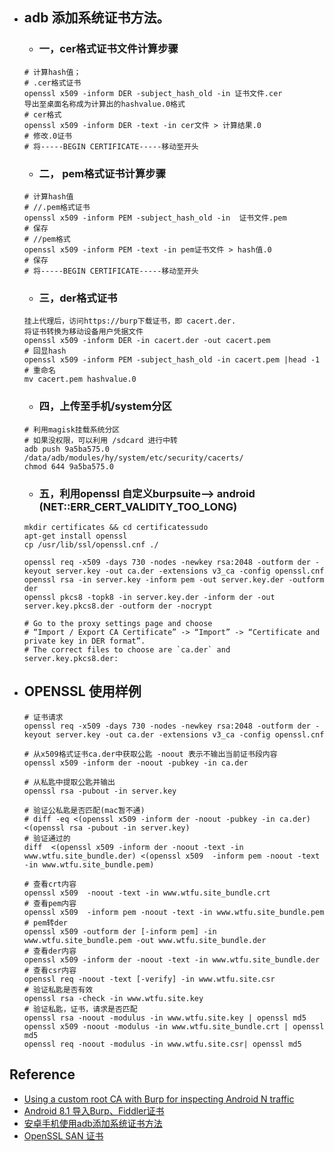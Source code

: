 + ## adb 添加系统证书方法。
    - ### 一，cer格式证书文件计算步骤
    ```shell
    # 计算hash值；
    # .cer格式证书
    openssl x509 -inform DER -subject_hash_old -in 证书文件.cer
    导出至桌面名称成为计算出的hashvalue.0格式
    # cer格式
    openssl x509 -inform DER -text -in cer文件 > 计算结果.0
    # 修改.0证书
    # 将-----BEGIN CERTIFICATE-----移动至开头
    ```

    - ### 二， pem格式证书计算步骤
    ```shell
    # 计算hash值
    # //.pem格式证书
    openssl x509 -inform PEM -subject_hash_old -in  证书文件.pem
    # 保存
    # //pem格式
    openssl x509 -inform PEM -text -in pem证书文件 > hash值.0
    # 保存
    # 将-----BEGIN CERTIFICATE-----移动至开头
    ```
    
    - ### 三，der格式证书
    ```shell
    挂上代理后，访问https://burp下载证书，即 cacert.der.
    将证书转换为移动设备用户凭据文件
    openssl x509 -inform DER -in cacert.der -out cacert.pem
    # 回显hash
    openssl x509 -inform PEM -subject_hash_old -in cacert.pem |head -1
    # 重命名
    mv cacert.pem hashvalue.0
    ```

    - ### 四，上传至手机/system分区
    ```shell
    # 利用magisk挂载系统分区
    # 如果没权限，可以利用 /sdcard 进行中转
    adb push 9a5ba575.0 /data/adb/modules/hy/system/etc/security/cacerts/
    chmod 644 9a5ba575.0
    ```

    - ### 五，利用openssl 自定义burpsuite--> android (NET::ERR_CERT_VALIDITY_TOO_LONG)
    ```shell
    mkdir certificates && cd certificatessudo 
    apt-get install openssl
    cp /usr/lib/ssl/openssl.cnf ./

    openssl req -x509 -days 730 -nodes -newkey rsa:2048 -outform der -keyout server.key -out ca.der -extensions v3_ca -config openssl.cnf
    openssl rsa -in server.key -inform pem -out server.key.der -outform der
    openssl pkcs8 -topk8 -in server.key.der -inform der -out server.key.pkcs8.der -outform der -nocrypt

    # Go to the proxy settings page and choose 
    # “Import / Export CA Certificate” -> “Import” -> “Certificate and private key in DER format”. 
    # The correct files to choose are `ca.der` and server.key.pkcs8.der:
    ```

+ ## OPENSSL 使用样例

    ```shell
    # 证书请求
    openssl req -x509 -days 730 -nodes -newkey rsa:2048 -outform der -keyout server.key -out ca.der -extensions v3_ca -config openssl.cnf

    # 从x509格式证书ca.der中获取公匙 -noout 表示不输出当前证书段内容
    openssl x509 -inform der -noout -pubkey -in ca.der

    # 从私匙中提取公匙并输出
    openssl rsa -pubout -in server.key

    # 验证公私匙是否匹配(mac暂不通)
    # diff -eq <(openssl x509 -inform der -noout -pubkey -in ca.der) <(openssl rsa -pubout -in server.key)
    # 验证通过的
    diff  <(openssl x509 -inform der -noout -text -in www.wtfu.site_bundle.der) <(openssl x509  -inform pem -noout -text -in www.wtfu.site_bundle.pem)

    # 查看crt内容
    openssl x509  -noout -text -in www.wtfu.site_bundle.crt
    # 查看pem内容
    openssl x509  -inform pem -noout -text -in www.wtfu.site_bundle.pem
    # pem转der
    openssl x509 -outform der [-inform pem] -in www.wtfu.site_bundle.pem -out www.wtfu.site_bundle.der
    # 查看der内容
    openssl x509 -inform der -noout -text -in www.wtfu.site_bundle.der
    # 查看csr内容
    openssl req -noout -text [-verify] -in www.wtfu.site.csr
    # 验证私匙是否有效
    openssl rsa -check -in www.wtfu.site.key
    # 验证私匙，证书，请求是否匹配
    openssl rsa -noout -modulus -in www.wtfu.site.key | openssl md5
    openssl x509 -noout -modulus -in www.wtfu.site_bundle.crt | openssl md5
    openssl req -noout -modulus -in www.wtfu.site.csr| openssl md5
    ```

## Reference
* [Using a custom root CA with Burp for inspecting Android N traffic](https://blog.nviso.eu/2018/01/31/using-a-custom-root-ca-with-burp-for-inspecting-android-n-traffic/)
* [Android 8.1 导入Burp、Fiddler证书](http://t.zoukankan.com/cijian9000-p-13431754.html)
* [安卓手机使用adb添加系统证书方法](https://zhuanlan.zhihu.com/p/473750804)
* [OpenSSL SAN 证书](https://blog.csdn.net/baishitongtian/article/details/119544269)